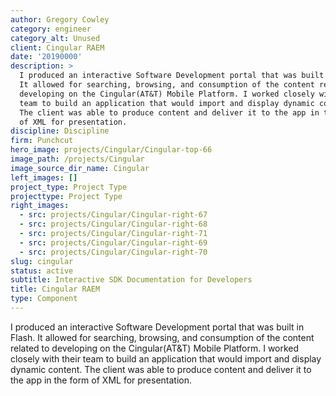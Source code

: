 ```yaml
---
author: Gregory Cowley
category: engineer
category_alt: Unused
client: Cingular RAEM
date: '20190000'
description: >
  I produced an interactive Software Development portal that was built in Flash.
  It allowed for searching, browsing, and consumption of the content related to
  developing on the Cingular(AT&T) Mobile Platform. I worked closely with their
  team to build an application that would import and display dynamic content.
  The client was able to produce content and deliver it to the app in the form
  of XML for presentation. 
discipline: Discipline
firm: Punchcut
hero_image: projects/Cingular/Cingular-top-66
image_path: /projects/Cingular
image_source_dir_name: Cingular
left_images: []
project_type: Project Type
projecttype: Project Type
right_images:
  - src: projects/Cingular/Cingular-right-67
  - src: projects/Cingular/Cingular-right-68
  - src: projects/Cingular/Cingular-right-71
  - src: projects/Cingular/Cingular-right-69
  - src: projects/Cingular/Cingular-right-70
slug: cingular
status: active
subtitle: Interactive SDK Documentation for Developers
title: Cingular RAEM
type: Component
---
```

I produced an interactive Software Development portal that was built in Flash. It allowed for searching, browsing, and consumption of the content related to developing on the Cingular(AT&T) Mobile Platform. I worked closely with their team to build an application that would import and display dynamic content. The client was able to produce content and deliver it to the app in the form of XML for presentation. 
